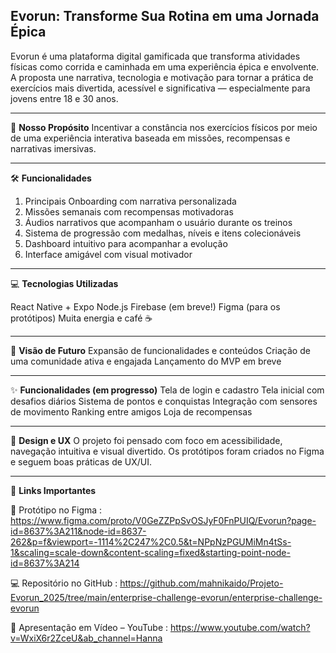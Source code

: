 **Evorun: Transforme Sua Rotina em uma Jornada Épica**
----------------------------------------------------------------------------------------------------------------------------------------------
Evorun é uma plataforma digital gamificada que transforma atividades físicas como corrida e caminhada em uma experiência épica e envolvente. A proposta une narrativa, tecnologia e motivação para tornar a prática de exercícios mais divertida, acessível e significativa — especialmente para jovens entre 18 e 30 anos.

----------------------------------------------------------------------------------------------------------------------------------------------
🎯 **Nosso Propósito**
Incentivar a constância nos exercícios físicos por meio de uma experiência interativa baseada em missões, recompensas e narrativas imersivas.

----------------------------------------------------------------------------------------------------------------------------------------------
🛠️ **Funcionalidades**
1. Principais Onboarding com narrativa personalizada 
2. Missões semanais com recompensas motivadoras 
3. Áudios narrativos que acompanham o usuário durante os treinos 
4. Sistema de progressão com medalhas, níveis e itens colecionáveis 
5. Dashboard intuitivo para acompanhar a evolução 
6. Interface amigável com visual motivador

----------------------------------------------------------------------------------------------------------------------------------------------
💻 **Tecnologias Utilizadas**

React Native + Expo
Node.js
Firebase (em breve!)
Figma (para os protótipos)
Muita energia e café ☕

----------------------------------------------------------------------------------------------------------------------------------------------
🔮 **Visão de Futuro**
Expansão de funcionalidades e conteúdos 
Criação de uma comunidade ativa e engajada 
Lançamento do MVP em breve

----------------------------------------------------------------------------------------------------------------------------------------------
✨ **Funcionalidades (em progresso)**
Tela de login e cadastro 
Tela inicial com desafios diários 
Sistema de pontos e conquistas 
Integração com sensores de movimento 
Ranking entre amigos 
Loja de recompensas

----------------------------------------------------------------------------------------------------------------------------------------------
🎨 **Design e UX**
O projeto foi pensado com foco em acessibilidade, navegação intuitiva e visual divertido. Os protótipos foram criados no Figma e seguem boas práticas de UX/UI.

----------------------------------------------------------------------------------------------------------------------------------------------
🔗 **Links Importantes**

🎨 Protótipo no Figma : https://www.figma.com/proto/V0GeZZPpSvOSJyF0FnPUIQ/Evorun?page-id=8637%3A211&node-id=8637-262&p=f&viewport=-1114%2C247%2C0.5&t=NPpNzPGUMiMn4tSs-1&scaling=scale-down&content-scaling=fixed&starting-point-node-id=8637%3A214

💻 Repositório no GitHub : https://github.com/mahnikaido/Projeto-Evorun_2025/tree/main/enterprise-challenge-evorun/enterprise-challenge-evorun

🎥 Apresentação em Vídeo – YouTube : https://www.youtube.com/watch?v=WxiX6r2ZceU&ab_channel=Hanna
